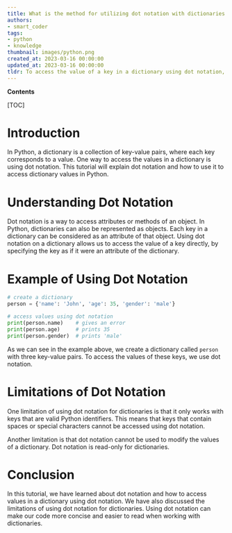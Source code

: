 ```yaml
---
title: What is the method for utilizing dot notation with dictionaries in python?
authors:
- smart_coder
tags:
- python
- knowledge
thumbnail: images/python.png
created_at: 2023-03-16 00:00:00
updated_at: 2023-03-16 00:00:00
tldr: To access the value of a key in a dictionary using dot notation, use the name of the dictionary followed by a dot and then the key name with no quotes.
---
```


**Contents**

[TOC]

# Introduction

In Python, a dictionary is a collection of key-value pairs, where each key corresponds to a value. One way to access the values in a dictionary is using dot notation. This tutorial will explain dot notation and how to use it to access dictionary values in Python.

# Understanding Dot Notation

Dot notation is a way to access attributes or methods of an object. In Python, dictionaries can also be represented as objects. Each key in a dictionary can be considered as an attribute of that object. Using dot notation on a dictionary allows us to access the value of a key directly, by specifying the key as if it were an attribute of the dictionary.

# Example of Using Dot Notation

```python
# create a dictionary
person = {'name': 'John', 'age': 35, 'gender': 'male'}

# access values using dot notation
print(person.name)    # gives an error
print(person.age)     # prints 35
print(person.gender)  # prints 'male'
```

As we can see in the example above, we create a dictionary called `person` with three key-value pairs. To access the values of these keys, we use dot notation.

# Limitations of Dot Notation

One limitation of using dot notation for dictionaries is that it only works with keys that are valid Python identifiers. This means that keys that contain spaces or special characters cannot be accessed using dot notation.

Another limitation is that dot notation cannot be used to modify the values of a dictionary. Dot notation is read-only for dictionaries.

# Conclusion

In this tutorial, we have learned about dot notation and how to access values in a dictionary using dot notation. We have also discussed the limitations of using dot notation for dictionaries. Using dot notation can make our code more concise and easier to read when working with dictionaries.
